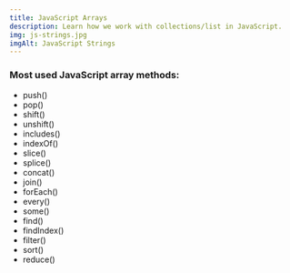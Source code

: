 ```yaml
---
title: JavaScript Arrays
description: Learn how we work with collections/list in JavaScript.
img: js-strings.jpg
imgAlt: JavaScript Strings
---
```


### Most used JavaScript array methods:

- push()
- pop()
- shift()
- unshift()
- includes()
- indexOf()
- slice()
- splice()
- concat()
- join()
- forEach()
- every()
- some()
- find()
- findIndex()
- filter()
- sort()
- reduce()